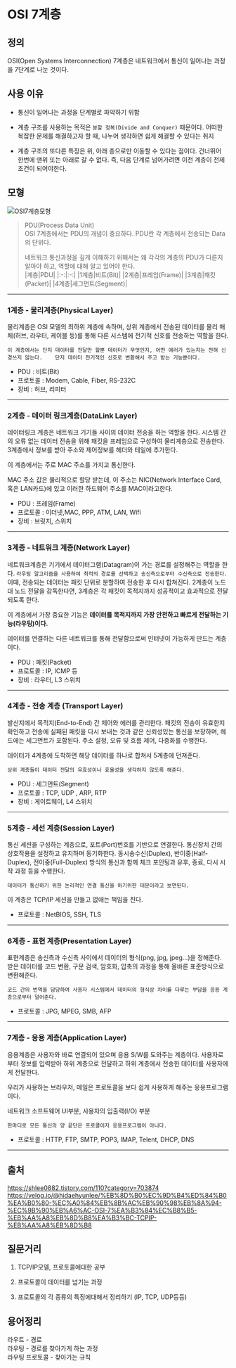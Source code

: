 # OSI 7계층

## 정의
OSI(Open Systems Interconnection) 7계층은 네트워크에서 통신이 일어나는 과정을 7단계로 나눈 것이다.


## 사용 이유
* 통신이 일어나는 과정을 단계별로 파악하기 위함
  
* 계층 구조를 사용하는 목적은 `분할 정복(Divide and Conquer)` 때문이다. 어떠한 복잡한 문제를 해결하고자 할 때, 나누어 생각하면 쉽게 해결할 수 있다는 취지

* 계층 구조의 또다른 특징은 위, 아래 층으로만 이동할 수 있다는 점이다. 건너뛰어 한번에 맨위 또는 아래로 갈 수 없다. 즉, 다음 단계로 넘어가려면 이전 계층이 전제조건이 되어야한다.

## 모형
![OSI7계층모형](https://img1.daumcdn.net/thumb/R800x0/?scode=mtistory2&fname=https%3A%2F%2Ft1.daumcdn.net%2Fcfile%2Ftistory%2F25303F355755856B02)

> PDU(Process Data Unit)   
> OSI 7계층에서는 PDU의 개념이 중요하다. PDU란 각 계층에서 전송되는 Data의 단위다.   
> 
> 네트워크 통신과정을 깊게 이해하기 위해서는 왜 각각의 계층의 PDU가 다른지 알아야 하고, 역할에 대해 알고 있어야 한다.   
> |계층|PDU|
> |:-:|:-:|
> |1계층|비트(Bit)|
> |2계층|프레임(Frame)|
> |3계층|패킷(Packet)|
> |4계층|세그먼트(Segment)|
---
### 1계층 - 물리계층(Physical Layer)
물리계층은 OSI 모델의 최하위 계층에 속하며, 상위 계층에서 전송된 데이터를 물리 매체(허브, 라우터, 케이블 등)를 통해 다른 시스템에 전기적 신호를 전송하는 역할을 한다.


`이 계층에서는 단지 데이터를 전달만 할뿐 데이터가 무엇인지, 어떤 에러가 있는지는 전혀 신경쓰지 않는다.   
단지 데이터 전기적인 신호로 변환해서 주고 받는 기능뿐이다.`

* PDU : 비트(Bit)
* 프로토콜 : Modem, Cable, Fiber, RS-232C
* 장비 : 허브, 리피터

---
### 2계층 - 데이터 링크계층(DataLink Layer)
데이터링크 계층은 네트워크 기기들 사이의 데이터 전송을 하는 역할을 한다. 시스템 간의 오류 없는 데이터 전송을 위해 패킷을 프레임으로 구성하여 물리계층으로 전송한다. 3계층에서 정보를 받아 주소와 제어정보를 헤더와 테일에 추가한다.

이 계층에서는 주로 MAC 주소를 가지고 통신한다.  

MAC 주소 값은 물리적으로 할당 받는데, 이 주소는 NIC(Network Interface Card, 혹은 LAN카드)에 있고 이러한 하드웨어 주소를 MAC이라고한다.    

* PDU : 프레임(Frame)
* 프로토콜 : 이더넷,MAC, PPP, ATM, LAN, Wifi
* 장비 : 브릿지, 스위치

---
### 3계층 - 네트워크 계층(Network Layer)
네트워크계층은 기기에서 데이터그램(Datagram)이 가는 경로를 설정해주는 역할을 한다. `라우팅 알고리즘을 사용하여 최적의 경로를 선택하고 송신측으로부터 수신측으로 전송한다.` 이때, 전송되는 데이터는 패킷 단위로 분할하여 전송한 후 다시 합쳐진다. 2계층이 노드 대 노드 전달을 감독한다면, 3계층은 각 패킷이 목적지까지 성공적이고 효과적으로 전달되도록 한다.

이 계층에서 가장 중요한 기능은 __데이터를 목적지까지 가장 안전하고 빠르게 전달하는 기능(라우팅)이다.__

데이터를 연결하는 다른 네트워크를 통해 전달함으로써 인터넷이 가능하게 만드는 계층이다.

* PDU : 패킷(Packet)
* 프로토콜 : IP, ICMP 등
* 장비 : 라우터, L3 스위치

---
### 4계층 - 전송 계층 (Transport Layer)
발신지에서 목적지(End-to-End) 간 제어와 에러를 관리한다. 패킷의 전송이 유효한지 확인하고 전송에 실패된 패킷을 다시 보내는 것과 같은 신뢰성있는 통신을 보장하며, 헤드에는 세그먼트가 포함된다. 주소 설정, 오류 및 흐름 제어, 다중화를 수행한다.
   
데이터가 4계층에 도착하면 해당 데이터를 하나로 합쳐서 5계층에 던져준다.

`상위 계층들이 데이터 전달의 유효성이나 효율성을 생각하지 않도록 해준다.`

* PDU : 세그먼트(Segment)
* 프로토콜 : TCP, UDP , ARP, RTP
* 장비 : 게이트웨이, L4 스위치


---
### 5계층 - 세선 계층(Session Layer)

통신 세션을 구성하는 계층으로, 포트(Port)번호를 기반으로 연결한다. 통신장치 간의 상호작용을 설정하고 유지하며 동기화한다. 동시송수신(Duplex), 반이중(Half-Duplex), 전이중(Full-Duplex) 방식의 통신과 함께 체크 포인팅과 유후, 종료, 다시 시작 과정 등을 수행한다.

`데이터가 통신하기 위한 논리적인 연결 통신을 하기위한 대문이라고 보면된다.`

이 계층은 TCP/IP 세션을 만들고 없애는 책임을 진다.

* 프로토콜 : NetBIOS, SSH, TLS

---
### 6계층 - 표현 계층(Presentation Layer)
표현계층은 송신측과 수신측 사이에서 데이터의 형식(png, jpg, jpeg...)을 정해준다. 받은 데이터를 코드 변환, 구문 검색, 암호화, 압축의 과정을 통해 올바른 표준방식으로 변환해준다.

`코드 간의 번역을 담당하여 사용자 시스템에서 데이터의 형식상 차이를 다루는 부담을 응용 계층으로부터 덜어준다.`

* 프로토콜 : JPG, MPEG, SMB, AFP

---
### 7계층 - 응용 계층(Application Layer)

응용계층은 사용자와 바로 연결되어 있으며 응용 S/W를 도와주는 계층이다. 사용자로부터 정보를 입력받아 하위 계층으로 전달하고 하위 계층에서 전송한 데이터를 사용자에게 전달한다.

우리가 사용하는 브라우저, 메일은 프로토콜을 보다 쉽게 사용하게 해주는 응용프로그램이다.

네트워크 소프트웨어 UI부분, 사용자의 입출력(I/O) 부분


`한마디로 모든 통신의 양 끝단은 프로콜이지 응용프로그램이 아니다.`


* 프로토콜 : HTTP, FTP, SMTP, POP3, IMAP, Telent, DHCP, DNS

---

## 출처
https://shlee0882.tistory.com/110?category=703874
https://velog.io/@hidaehyunlee/%EB%8D%B0%EC%9D%B4%ED%84%B0%EA%B0%80-%EC%A0%84%EB%8B%AC%EB%90%98%EB%8A%94-%EC%9B%90%EB%A6%AC-OSI-7%EA%B3%84%EC%B8%B5-%EB%AA%A8%EB%8D%B8%EA%B3%BC-TCPIP-%EB%AA%A8%EB%8D%B8


## 질문거리

1. TCP/IP모델, 프로토콜에대한 공부

2. 프로토콜이 데이터를 넘기는 과정

3. 프로토콜의 각 종류의 특징에대해서 정리하기 (IP, TCP, UDP등등)

## 용어정리

라우트 - 경로   
라우팅 - 경로를 찾아가게 하는 과정   
라우팅 프로토콜 - 찾아가는 규칙





